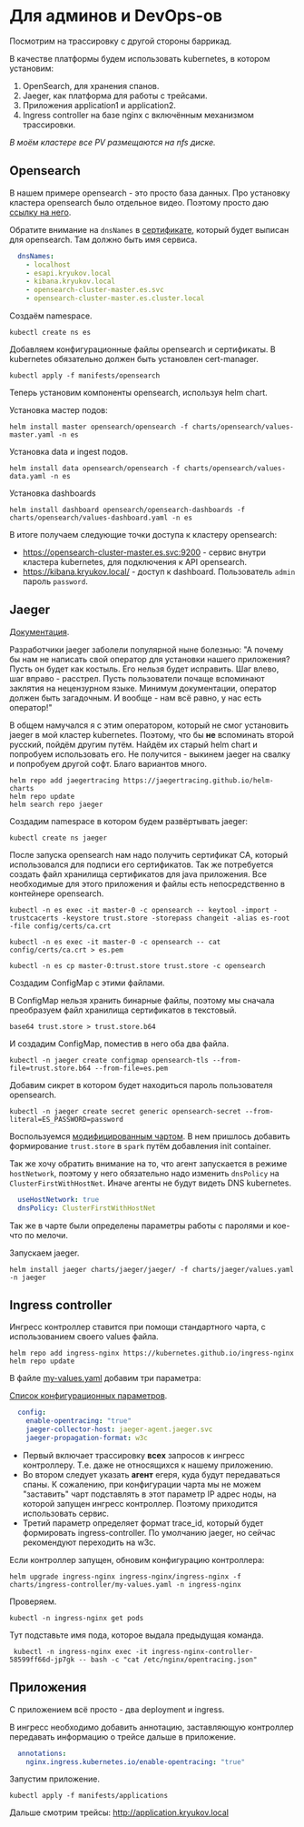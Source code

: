 # Для админов и DevOps-ов

Посмотрим на трассировку с другой стороны баррикад.

В качестве платформы будем использовать kubernetes, в котором установим:

1. OpenSearch, для хранения спанов.
2. Jaeger, как платформа для работы с трейсами.
3. Приложения application1 и application2.
4. Ingress controller на базе nginx с включённым механизмом трассировки.

_В моём кластере все PV размещаются на nfs диске._

## Opensearch

В нашем примере opensearch - это просто база данных. Про установку кластера opensearch было отдельное видео.
Поэтому просто даю [ссылку на него](https://github.com/BigKAA/youtube/tree/master/opensearch).

Обратите внимание на `dnsNames` в [сертификате](manifests/opensearch/certs.yaml), который будет выписан для opensearch.
Там должно быть имя сервиса.

```yaml
  dnsNames:
    - localhost
    - esapi.kryukov.local
    - kibana.kryukov.local
    - opensearch-cluster-master.es.svc
    - opensearch-cluster-master.es.cluster.local
```

Создаём namespace.

```shell
kubectl create ns es
```

Добавляем конфигурационные файлы opensearch и сертификаты. В kubernetes обязательно должен быть установлен cert-manager.

```shell
kubectl apply -f manifests/opensearch
```

Теперь установим компоненты opensearch, используя helm chart.

Установка мастер подов:

```shell
helm install master opensearch/opensearch -f charts/opensearch/values-master.yaml -n es
```

Установка data и ingest подов.

```shell
helm install data opensearch/opensearch -f charts/opensearch/values-data.yaml -n es
```

Установка dashboards

```shell
helm install dashboard opensearch/opensearch-dashboards -f charts/opensearch/values-dashboard.yaml -n es
```

В итоге получаем следующие точки доступа к кластеру opensearch:

* https://opensearch-cluster-master.es.svc:9200 - сервис внутри кластера kubernetes, для подключения к API opensearch.
* https://kibana.kryukov.local/ - доступ к dashboard. Пользователь `admin` пароль `password`.

## Jaeger

[Документация](https://www.jaegertracing.io/docs).

Разработчики jaeger заболели популярной ныне болезнью: "А почему бы нам не написать свой оператор для
установки нашего приложения? Пусть он будет как костыль. Его нельзя будет исправить. Шаг влево, шаг вправо - расстрел.
Пусть пользователи почаще вспоминают заклятия на нецензурном языке. Минимум документации, оператор должен быть
загадочным. И вообще - нам всё равно, у нас есть оператор!"

В общем намучался я с этим оператором, который не смог установить jaeger в мой кластер kubernetes.
Поэтому, что бы **не** вспоминать второй русский, пойдём другим путём. Найдём их старый helm chart и попробуем
использовать его. Не получится - выкинем jaeger на свалку и попробуем другой софт. Благо вариантов много.

```shell
helm repo add jaegertracing https://jaegertracing.github.io/helm-charts
helm repo update
helm search repo jaeger
```

Создадим namespace в котором будем развёртывать jaeger:

```shell
kubectl create ns jaeger
```

После запуска opensearch нам надо получить сертификат СА, который использовался для подписи его сертификатов.
Так же потребуется создать файл хранилища сертификатов для java приложения. Все необходимые для этого 
приложения и файлы есть непосредственно в контейнере opensearch.

```shell
kubectl -n es exec -it master-0 -c opensearch -- keytool -import -trustcacerts -keystore trust.store -storepass changeit -alias es-root -file config/certs/ca.crt
```

```shell
kubectl -n es exec -it master-0 -c opensearch -- cat config/certs/ca.crt > es.pem
```

```shell
kubectl -n es cp master-0:trust.store trust.store -c opensearch
```

Создадим ConfigMap с этими файлами.

В ConfigMap нельзя хранить бинарные файлы, поэтому мы сначала преобразуем файл хранилища сертификатов в текстовый.

```shell
base64 trust.store > trust.store.b64
```

И создадим ConfigMap, поместив в него оба два файла.

```shell
kubectl -n jaeger create configmap opensearch-tls --from-file=trust.store.b64 --from-file=es.pem
```

Добавим сикрет в котором будет находиться пароль пользователя opensearch.

```shell
kubectl -n jaeger create secret generic opensearch-secret --from-literal=ES_PASSWORD=password
```

Воспользуемся [модифицированным чартом](charts/jaeger/jaeger). В нем пришлось добавить формирование
`trust.store` в `spark` путём добавления init container.

Так же хочу обратить внимание на то, что агент запускается в режиме `hostNetwork`, поэтому у него
обязательно надо изменить `dnsPolicy` на `ClusterFirstWithHostNet`. Иначе агенты не будут видеть
DNS kubernetes.

```yaml
  useHostNetwork: true
  dnsPolicy: ClusterFirstWithHostNet
```

Так же в чарте были определены параметры работы с паролями и кое-что по мелочи.

Запускаем jaeger.

```shell
helm install jaeger charts/jaeger/jaeger/ -f charts/jaeger/values.yaml -n jaeger
```

## Ingress controller

Ингресс контроллер ставится при помощи стандартного чарта, с использованием своего values файла.

```shell
helm repo add ingress-nginx https://kubernetes.github.io/ingress-nginx
helm repo update
```

В файле [my-values.yaml](charts/ingress-controller/my-values.yaml) добавим три параметра:

[Список конфигурационных параметров](https://kubernetes.github.io/ingress-nginx/user-guide/nginx-configuration/configmap/#jaeger-propagation-format).

```yaml
  config:
    enable-opentracing: "true"
    jaeger-collector-host: jaeger-agent.jaeger.svc
    jaeger-propagation-format: w3c
```

* Первый включает трассировку **всех** запросов к ингресс контроллеру. Т.е. даже не относящихся к нашему приложению.
* Во втором следует указать **агент** егеря, куда будут передаваться спаны. К сожалению, при конфигурации чарта мы не
  можем "заставить" чарт подставлять в этот параметр IP адрес ноды, на которой запущен ингресс контроллер. Поэтому
  приходится использовать сервис.
* Третий параметр определяет формат trace_id, который будет формировать ingress-controller. По умолчанию
  jaeger, но сейчас рекомендуют переходить на w3c.

Если контроллер запущен, обновим конфигурацию контроллера:

```shell
helm upgrade ingress-nginx ingress-nginx/ingress-nginx -f charts/ingress-controller/my-values.yaml -n ingress-nginx
```

Проверяем.

```shell
kubectl -n ingress-nginx get pods
```

Тут подставьте имя пода, которое выдала предыдущая команда.

```shell
 kubectl -n ingress-nginx exec -it ingress-nginx-controller-58599ff66d-jp7gk -- bash -c "cat /etc/nginx/opentracing.json"
```

## Приложения

С приложением всё просто - два deployment и ingress.

В ингресс необходимо добавить аннотацию, заставляющую контроллер передавать информацию о трейсе
дальше в приложение.

```yaml
  annotations:
    nginx.ingress.kubernetes.io/enable-opentracing: "true"
```

Запустим приложение.

```shell
kubectl apply -f manifests/applications
```

Дальше смотрим трейсы: http://application.kryukov.local
